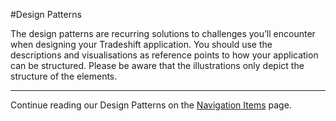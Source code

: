 #Design Patterns

The design patterns are recurring solutions to challenges you’ll encounter when designing your Tradeshift application. You should use the descriptions and visualisations as reference points to how your application can be structured. Please be aware that the illustrations only depict the structure of the elements.


------------------------------------------------------------------------
Continue reading our Design Patterns on the [Navigation Items](//tradeshift.github.io/#design/patterns/nav.html) page.
